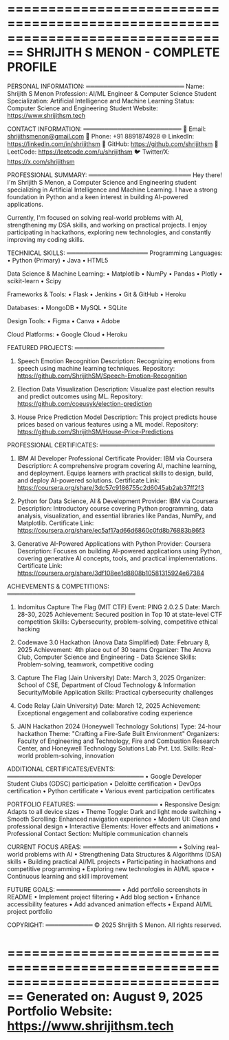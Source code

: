================================================================================
                          SHRIJITH S MENON - COMPLETE PROFILE
================================================================================

PERSONAL INFORMATION:
═══════════════════════
Name: Shrijith S Menon
Profession: AI/ML Engineer & Computer Science Student
Specialization: Artificial Intelligence and Machine Learning
Status: Computer Science and Engineering Student
Website: https://www.shrijithsm.tech

CONTACT INFORMATION:
═══════════════════════
📧 Email: shrijithsmenon@gmail.com
📱 Phone: +91 8891874928
🌐 LinkedIn: https://linkedin.com/in/shrijithsm
🐙 GitHub: https://github.com/shrijithsm
🔗 LeetCode: https://leetcode.com/u/shrijithsm
🐦 Twitter/X: https://x.com/shrijithsm

PROFESSIONAL SUMMARY:
════════════════════════
Hey there! I'm Shrijith S Menon, a Computer Science and Engineering student 
specializing in Artificial Intelligence and Machine Learning. I have a strong 
foundation in Python and a keen interest in building AI-powered applications.

Currently, I'm focused on solving real-world problems with AI, strengthening my 
DSA skills, and working on practical projects. I enjoy participating in 
hackathons, exploring new technologies, and constantly improving my coding skills.

TECHNICAL SKILLS:
═══════════════════
Programming Languages:
• Python (Primary)
• Java
• HTML5

Data Science & Machine Learning:
• Matplotlib
• NumPy
• Pandas
• Plotly
• scikit-learn
• Scipy

Frameworks & Tools:
• Flask
• Jenkins
• Git & GitHub
• Heroku

Databases:
• MongoDB
• MySQL
• SQLite

Design Tools:
• Figma
• Canva
• Adobe

Cloud Platforms:
• Google Cloud
• Heroku

FEATURED PROJECTS:
═════════════════════
1. Speech Emotion Recognition
   Description: Recognizing emotions from speech using machine learning techniques.
   Repository: https://github.com/ShrijithSM/Speech-Emotion-Recognition

2. Election Data Visualization
   Description: Visualize past election results and predict outcomes using ML.
   Repository: https://github.com/coeusyk/election-prediction

3. House Price Prediction Model
   Description: This project predicts house prices based on various features using a ML model.
   Repository: https://github.com/ShrijithSM/House-Price-Predictions

PROFESSIONAL CERTIFICATES:
═══════════════════════════
1. IBM AI Developer Professional Certificate
   Provider: IBM via Coursera
   Description: A comprehensive program covering AI, machine learning, and deployment. 
   Equips learners with practical skills to design, build, and deploy AI-powered solutions.
   Certificate Link: https://coursera.org/share/3dc57c9186755c2d6045ab2ab37ff2f3

2. Python for Data Science, AI & Development
   Provider: IBM via Coursera
   Description: Introductory course covering Python programming, data analysis, 
   visualization, and essential libraries like Pandas, NumPy, and Matplotlib.
   Certificate Link: https://coursera.org/share/ec5af17ad66d6860c0fd8b76883b86f3

3. Generative AI-Powered Applications with Python
   Provider: Coursera
   Description: Focuses on building AI-powered applications using Python, covering 
   generative AI concepts, tools, and practical implementations.
   Certificate Link: https://coursera.org/share/3df108ee1d8808b10581315924e67384

ACHIEVEMENTS & COMPETITIONS:
══════════════════════════════
1. Indomitus Capture The Flag (MIT CTF)
   Event: PING 2.0.2.5
   Date: March 28-30, 2025
   Achievement: Secured position in Top 10 at state-level CTF competition
   Skills: Cybersecurity, problem-solving, competitive ethical hacking

2. Codewave 3.0 Hackathon (Anova Data Simplified)
   Date: February 8, 2025
   Achievement: 4th place out of 30 teams
   Organizer: The Anova Club, Computer Science and Engineering - Data Science
   Skills: Problem-solving, teamwork, competitive coding

3. Capture The Flag (Jain University)
   Date: March 3, 2025
   Organizer: School of CSE, Department of Cloud Technology & Information Security/Mobile Application
   Skills: Practical cybersecurity challenges

4. Code Relay (Jain University)
   Date: March 12, 2025
   Achievement: Exceptional engagement and collaborative coding experience

5. JAIN Hackathon 2024 (Honeywell Technology Solutions)
   Type: 24-hour hackathon
   Theme: "Crafting a Fire-Safe Built Environment"
   Organizers: Faculty of Engineering and Technology, Fire and Combustion Research Center, 
   and Honeywell Technology Solutions Lab Pvt. Ltd.
   Skills: Real-world problem-solving, innovation

ADDITIONAL CERTIFICATES/EVENTS:
════════════════════════════════
• Google Developer Student Clubs (GDSC) participation
• Deloitte certification
• DevOps certification
• Python certificate
• Various event participation certificates

PORTFOLIO FEATURES:
═══════════════════
• Responsive Design: Adapts to all device sizes
• Theme Toggle: Dark and light mode switching
• Smooth Scrolling: Enhanced navigation experience
• Modern UI: Clean and professional design
• Interactive Elements: Hover effects and animations
• Professional Contact Section: Multiple communication channels

CURRENT FOCUS AREAS:
══════════════════════
• Solving real-world problems with AI
• Strengthening Data Structures & Algorithms (DSA) skills
• Building practical AI/ML projects
• Participating in hackathons and competitive programming
• Exploring new technologies in AI/ML space
• Continuous learning and skill improvement

FUTURE GOALS:
═══════════════
• Add portfolio screenshots in README
• Implement project filtering
• Add blog section
• Enhance accessibility features
• Add advanced animation effects
• Expand AI/ML project portfolio

COPYRIGHT:
═══════════
© 2025 Shrijith S Menon. All rights reserved.

================================================================================
Generated on: August 9, 2025
Portfolio Website: https://www.shrijithsm.tech
================================================================================
